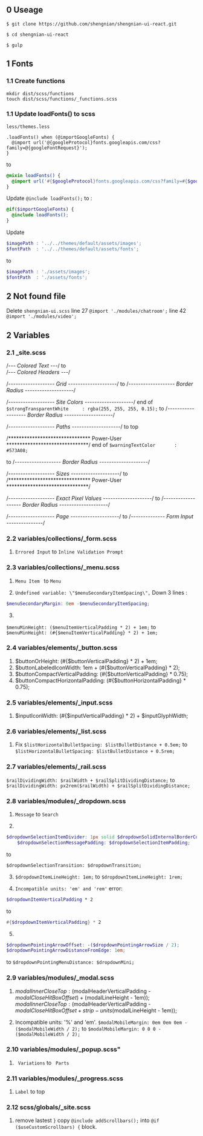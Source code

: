 ## 0 Useage
`$ git clone https://github.com/shengnian/shengnian-ui-react.git`

`$ cd shengnian-ui-react`

`$ gulp`

## 1 Fonts

### 1.1 Create functions
```
mkdir dist/scss/functions
touch dist/scss/functions/_functions.scss
```

### 1.1 Update loadFonts() to scss
`less/themes.less`

```less
.loadFonts() when (@importGoogleFonts) {
  @import url('@{googleProtocol}fonts.googleapis.com/css?family=@{googleFontRequest}');
}
```

to 

```scss
@mixin loadFonts() {
  @import url('#{$googleProtocol}fonts.googleapis.com/css?family=#{$googleFontRequest}');
}
```

Update `@include loadFonts();` to :

```scss
@if($importGoogleFonts) {
  @include loadFonts();
}
```

Update 
```scss
$imagePath : '../../themes/default/assets/images';
$fontPath  : '../../themes/default/assets/fonts';
```
to 

```scss
$imagePath : './assets/images';
$fontPath  : './assets/fonts';
```

## 2 Not found file

Delete `shengnian-ui.scss`
line 27 `@import './modules/chatroom';`
line 42 `@import './modules/video';`

## 2 Variables 

### 2.1 _site.scss
/*--- Colored Text ---*/  to  
/*--- Colored Headers ---*/


/*-------------------
        Grid
--------------------*/
to 
/*-------------------
    Border Radius
--------------------*/

/*-------------------
      Site Colors
--------------------*/
end of `$strongTransparentWhite     : rgba(255, 255, 255, 0.15);`
to 
/*-------------------
    Border Radius
--------------------*/

/*-------------------
        Paths
--------------------*/
to top

/*******************************
           Power-User
*******************************/
end of `$warningTextColor       : #573A08;`

to 
/*-------------------
    Border Radius
--------------------*/


/*-------------------
        Sizes
--------------------*/
to 
/*******************************
           Power-User
*******************************/


/*-------------------
  Exact Pixel Values
--------------------*/
to 
/*-------------------
    Border Radius
--------------------*/


/*-------------------
        Page
--------------------*/
to 
/*--------------
   Form Input
---------------*/

### 2.2 variables/collections/_form.scss

1.  `Errored Input` to `Inline Validation Prompt`


### 2.3 variables/collections/_menu.scss

1. `Menu Item ` to `Menu`

2. `Undefined variable: \"$menuSecondaryItemSpacing\",`
Down 3 lines :  
```scss
$menuSecondaryMargin: 0em -$menuSecondaryItemSpacing;
```

3. 
`$menuMinHeight: ($menuItemVerticalPadding * 2) + 1em;`
to
`$menuMinHeight: (#{$menuItemVerticalPadding} * 2) + 1em;` 


### 2.4 variables/elements/_button.scss
1. $buttonOrHeight: (#{$buttonVerticalPadding} * 2) + 1em;
2. $buttonLabeledIconWidth: 1em + (#{$buttonVerticalPadding} * 2);
3. $buttonCompactVerticalPadding: (#{$buttonVerticalPadding} * 0.75);
4. $buttonCompactHorizontalPadding: (#{$buttonHorizontalPadding} * 0.75);

### 2.5 variables/elements/_input.scss
1. $inputIconWidth: (#{$inputVerticalPadding} * 2) + $inputGlyphWidth;

### 2.6 variables/elements/_list.scss

1. Fix 
`$listHorizontalBulletSpacing: $listBulletDistance + 0.5em;` to `$listHorizontalBulletSpacing: $listBulletDistance + 0.5rem;`

### 2.7 variables/elements/_rail.scss

`$railDividingWidth: $railWidth + $railSplitDividingDistance;`
to
`$railDividingWidth: px2rem($railWidth) + $railSplitDividingDistance;`

### 2.8 variables/modules/_dropdown.scss
1. `Message` to `Search`

2. 
```scss
$dropdownSelectionItemDivider: 1px solid $dropdownSolidInternalBorderColor;
    $dropdownSelectionMessagePadding: $dropdownSelectionItemPadding;
```
 to 
 
 `$dropdownSelectionTransition: $dropdownTransition;`
 
3. `$dropdownItemLineHeight: 1em;` to `$dropdownItemLineHeight: 1rem;` 

4. `Incompatible units: 'em' and 'rem'` error: 
```scss
$dropdownItemVerticalPadding * 2
``` 
to 
```scss
#{$dropdownItemVerticalPadding} * 2
```

5. 
```scss
$dropdownPointingArrowOffset: -($dropdownPointingArrowSize / 2);
$dropdownPointingArrowDistanceFromEdge: 1em;
```
to 
`$dropdownPointingMenuDistance: $dropdownMini;`


### 2.9 variables/modules/_modal.scss

1. $modalInnerCloseTop: ($modalHeaderVerticalPadding - $modalCloseHitBoxOffset) + ($modalLineHeight - 1em)); 
$modalInnerCloseTop: ($modalHeaderVerticalPadding - $modalCloseHitBoxOffset + strip-units($modalLineHeight - 1em));

2. Incompatible units: '%' and 'em'.
`$modalMobileMargin: 0em 0em 0em -($modalMobileWidth / 2);` to 
`$modalMobileMargin: 0 0 0 -($modalMobileWidth / 2);`

### 2.10 variables/modules/_popup.scss"

1. ` Variations` to ` Parts`


### 2.11 variables/modules/_progress.scss
1. `Label` to top 


### 2.12 scss/globals/_site.scss

1. remove lastest `}` copy  `@include addScrollbars();`
into `@if ($useCustomScrollbars) {` block.
